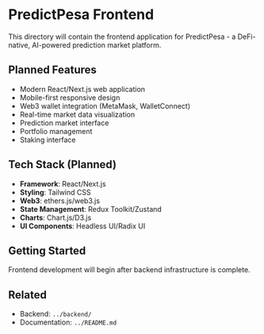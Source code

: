 # PredictPesa Frontend

This directory will contain the frontend application for PredictPesa - a DeFi-native, AI-powered prediction market platform.

## Planned Features

- Modern React/Next.js web application
- Mobile-first responsive design
- Web3 wallet integration (MetaMask, WalletConnect)
- Real-time market data visualization
- Prediction market interface
- Portfolio management
- Staking interface

## Tech Stack (Planned)

- **Framework**: React/Next.js
- **Styling**: Tailwind CSS
- **Web3**: ethers.js/web3.js
- **State Management**: Redux Toolkit/Zustand
- **Charts**: Chart.js/D3.js
- **UI Components**: Headless UI/Radix UI

## Getting Started

Frontend development will begin after backend infrastructure is complete.

## Related

- Backend: `../backend/`
- Documentation: `../README.md`
